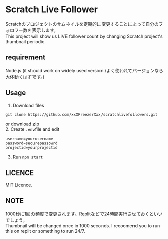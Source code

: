 # Scratch Live Follower  
Scratchのプロジェクトのサムネイルを定期的に変更することによって自分のフォロワー数を表示します。  
This project will show us LIVE follower count by changing Scratch project's thumbnail periodic.  

## requirement
Node.js (it should work on widely used version./よく使われてバージョンなら大体動くはずです。)
## Usage
1. Download files
```
git clone https://github.com/xxXFreezerXxx/scratchlivefollowers.git
```  
or download zip  
2. Create `.env`file and edit
```
username=yourusername
password=securepassowrd
projectid=yourprojectid
```
3. Run `npm start`
## LICENCE  
MIT Licence.
## NOTE
1000秒に1回の頻度で変更されます。Replitなどで24時間実行させておくといいでしょう。  
Thumbnail will be changed once in 1000 seconds. I recoomend you to run this on replit or something to run 24/7.